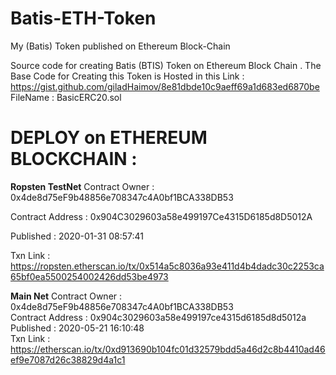 # Batis-ETH-Token
My (Batis) Token published on Ethereum Block-Chain 

Source code for creating Batis (BTIS) Token on Ethereum Block Chain .
The Base Code for Creating this Token is Hosted in this Link :
https://gist.github.com/giladHaimov/8e81dbde10c9aeff69a1d683ed6870be   
FileName : BasicERC20.sol

# DEPLOY on ETHEREUM BLOCKCHAIN :

**Ropsten TestNet**
   Contract Owner : 0x4de8d75eF9b48856e708347c4A0bf1BCA338DB53 
   
   Contract Address : 0x904C3029603a58e499197Ce4315D6185d8D5012A 
   
   Published : 2020-01-31  08:57:41   
   
   Txn Link : https://ropsten.etherscan.io/tx/0x514a5c8036a93e411d4b4dadc30c2253ca65bf0ea5500254002426dd53be4973  
   
   
**Main Net**
   Contract Owner : 0x4de8d75eF9b48856e708347c4A0bf1BCA338DB53  
   Contract Address : 0x904c3029603a58e499197ce4315d6185d8d5012a  
   Published : 2020-05-21  16:10:48  
   Txn Link : https://etherscan.io/tx/0xd913690b104fc01d32579bdd5a46d2c8b4410ad46ef9e7087d26c38829d4a1c1   
   
   
